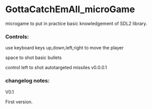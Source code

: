# GottaCatchEmAll_microGame

microgame to put in practice basic knowledgement of SDL2 library.



### Controls:

use keyboard keys up,down,left,right to move the player


space to shot basic bullets


control left to shot autotargeted missiles v0.0.0.1



### changelog notes:

V0.1

First version.

